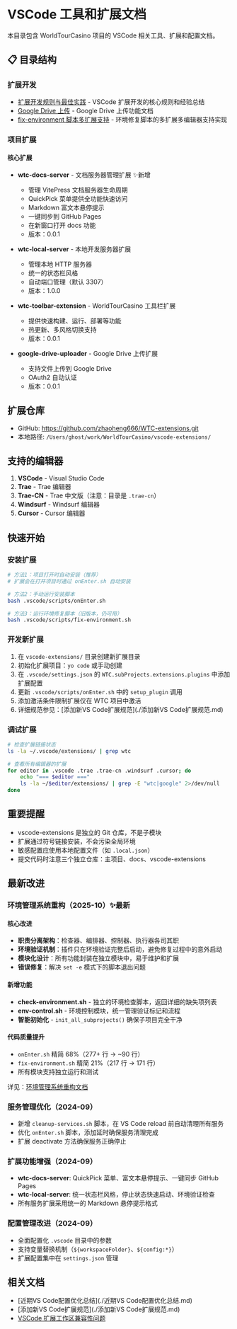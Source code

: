 # VSCode 工具和扩展文档

本目录包含 WorldTourCasino 项目的 VSCode 相关工具、扩展和配置文档。

## 📋 目录结构

### 扩展开发
- [扩展开发规则与最佳实践](./扩展开发规则与最佳实践.md) - VSCode 扩展开发的核心规则和经验总结
- [Google Drive 上传](./google-drive-upload.md) - Google Drive 上传功能文档
- [fix-environment 脚本多扩展支持](./fix-environment脚本多扩展支持.md) - 环境修复脚本的多扩展多编辑器支持实现

### 项目扩展

#### 核心扩展
- **wtc-docs-server** - 文档服务器管理扩展 ✨新增
  - 管理 VitePress 文档服务器生命周期
  - QuickPick 菜单提供全功能快速访问
  - Markdown 富文本悬停提示
  - 一键同步到 GitHub Pages
  - 在新窗口打开 docs 功能
  - 版本：0.0.1

- **wtc-local-server** - 本地开发服务器扩展
  - 管理本地 HTTP 服务器
  - 统一的状态栏风格
  - 自动端口管理（默认 3307）
  - 版本：1.0.0

- **wtc-toolbar-extension** - WorldTourCasino 工具栏扩展
  - 提供快速构建、运行、部署等功能
  - 热更新、多风格切换支持
  - 版本：0.0.1

- **google-drive-uploader** - Google Drive 上传扩展
  - 支持文件上传到 Google Drive
  - OAuth2 自动认证
  - 版本：0.0.1

## 扩展仓库
- GitHub: https://github.com/zhaoheng666/WTC-extensions.git
- 本地路径: `/Users/ghost/work/WorldTourCasino/vscode-extensions/`

## 支持的编辑器
1. **VSCode** - Visual Studio Code
2. **Trae** - Trae 编辑器
3. **Trae-CN** - Trae 中文版（注意：目录是 `.trae-cn`）
4. **Windsurf** - Windsurf 编辑器
5. **Cursor** - Cursor 编辑器

## 快速开始

### 安装扩展
```bash
# 方法1：项目打开时自动安装（推荐）
# 扩展会在打开项目时通过 onEnter.sh 自动安装

# 方法2：手动运行安装脚本
bash .vscode/scripts/onEnter.sh

# 方法3：运行环境修复脚本（旧版本，仍可用）
bash .vscode/scripts/fix-environment.sh
```

### 开发新扩展
1. 在 `vscode-extensions/` 目录创建新扩展目录
2. 初始化扩展项目：`yo code` 或手动创建
3. 在 `.vscode/settings.json` 的 `WTC.subProjects.extensions.plugins` 中添加扩展配置
4. 更新 `.vscode/scripts/onEnter.sh` 中的 `setup_plugin` 调用
5. 添加激活条件限制扩展仅在 WTC 项目中激活
6. 详细规范参见：[添加新VS Code扩展规范](./添加新VS Code扩展规范.md)

### 调试扩展
```bash
# 检查扩展链接状态
ls -la ~/.vscode/extensions/ | grep wtc

# 查看所有编辑器的扩展
for editor in .vscode .trae .trae-cn .windsurf .cursor; do
    echo "=== $editor ==="
    ls -la ~/$editor/extensions/ | grep -E "wtc|google" 2>/dev/null
done
```

## 重要提醒
- vscode-extensions 是独立的 Git 仓库，不是子模块
- 扩展通过符号链接安装，不会污染全局环境
- 敏感配置应使用本地配置文件（如 `.local.json`）
- 提交代码时注意三个独立仓库：主项目、docs、vscode-extensions

## 最新改进

### 环境管理系统重构（2025-10）✨最新

#### 核心改进
- **职责分离架构**：检查器、编排器、控制器、执行器各司其职
- **环境验证机制**：插件只在环境验证完整后启动，避免修复过程中的意外启动
- **模块化设计**：所有功能封装在独立模块中，易于维护和扩展
- **错误修复**：解决 `set -e` 模式下的脚本退出问题

#### 新增功能
- **check-environment.sh** - 独立的环境检查脚本，返回详细的缺失项列表
- **env-control.sh** - 环境控制模块，统一管理验证标记和流程
- **智能初始化** - `init_all_subprojects()` 确保子项目完全干净

#### 代码质量提升
- `onEnter.sh` 精简 68%（277+ 行 → ~90 行）
- `fix-environment.sh` 精简 21%（217 行 → 171 行）
- 所有模块支持独立运行和测试

详见：[环境管理系统重构文档](./环境管理系统重构-2025-10.md)

### 服务管理优化（2024-09）
- 新增 `cleanup-services.sh` 脚本，在 VS Code reload 前自动清理所有服务
- 优化 `onEnter.sh` 脚本，添加延时确保服务清理完成
- 扩展 deactivate 方法确保服务正确停止

### 扩展功能增强（2024-09）
- **wtc-docs-server**: QuickPick 菜单、富文本悬停提示、一键同步 GitHub Pages
- **wtc-local-server**: 统一状态栏风格，停止状态快速启动、环境验证检查
- 所有服务扩展采用统一的 Markdown 悬停提示格式

### 配置管理改进（2024-09）
- 全面配置化 `.vscode` 目录中的参数
- 支持变量替换机制（`${workspaceFolder}`、`${config:*}`）
- 扩展配置集中在 `settings.json` 管理

## 相关文档
- [近期VS Code配置优化总结](./近期VS Code配置优化总结.md)
- [添加新VS Code扩展规范](./添加新VS Code扩展规范.md)
- [VSCode 扩展工作区兼容性问题](../../故障排查/vscode-扩展工作区兼容性问题.md)